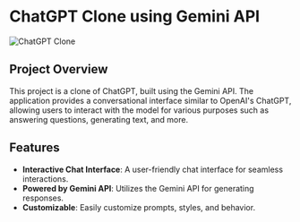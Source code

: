 # ChatGPT Clone using Gemini API

![ChatGPT Clone](https://img.shields.io/badge/ChatGPT-Clone-blue)

## Project Overview

This project is a clone of ChatGPT, built using the Gemini API. The application provides a conversational interface similar to OpenAI's ChatGPT, allowing users to interact with the model for various purposes such as answering questions, generating text, and more.

## Features

- **Interactive Chat Interface**: A user-friendly chat interface for seamless interactions.
- **Powered by Gemini API**: Utilizes the Gemini API for generating responses.
- **Customizable**: Easily customize prompts, styles, and behavior.
